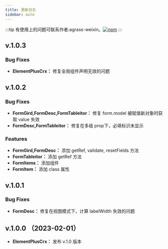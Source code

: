 ```yaml
---
title: 更新日志
sidebar: auto
---
```



:::tip
有使用上的问题可联系作者:agrass-weixin。[![npm](https://img.shields.io/npm/v/element-plus-crx.svg)](https://www.npmjs.com/package/element-plus-crx)
:::

## v.1.0.3 

### Bug Fixes
- __ElementPlusCrx：__ 修复全局组件声明无效的问题

## v.1.0.2

### Bug Fixes

- __FormGird,FormDesc,FormTableitor：__  修复 form.model 被赋值新对象时获取 value 失效
- __FormDesc,FormTableitor：__  修复在多级 prop下，必填标识未显示

### Features
- __FormGird,FormDesc：__ 添加 getRef, validate, resetFields 方法
- __FormTableitor：__  添加 getRef 方法
- __FormItems：__ 添加组件
- __FormItem：__ 添加 class 属性

## v.1.0.1

### Bug Fixes

- __FormDesc：__ 修复在视图模式下，计算 labelWidth 失效的问题


## v.1.0.0 （2023-02-01）

- __ElementPlusCrx：__ 发布 v.1.0 版本